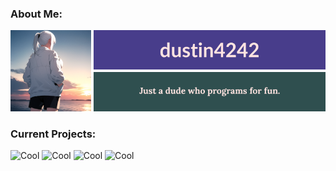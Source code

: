<h3>About Me:</h3>

![ABOUTME](https://raw.githubusercontent.com/dustin4242/dustin4242/main/ABOUTME.png)

<h3>Current Projects:</h3>

![Cool](https://placehold.co/800x70@3x/crimson/mistyrose?text=Dale+(Custom+Line+Editor))
![Cool](https://placehold.co/800x70@3x/mediumseagreen/mistyrose?text=Dash+(Custom+Unix+Shell))
![Cool](https://placehold.co/800x70@3x/cornflowerblue/mistyrose?text=Winter+(Custom+Programming+Language))
![Cool](https://placehold.co/800x70@3x/plum/mistyrose?text=DaOS+(Custom+Operating+System))
